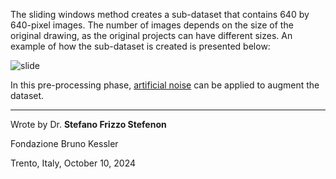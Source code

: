 
The sliding windows method creates a sub-dataset that contains 640 by 640-pixel images.
The number of images depends on the size of the original drawing, as the original projects can have different sizes.
An example of how the sub-dataset is created is presented below:

![slide](https://github.com/user-attachments/assets/d41d8241-f98a-4ee9-9bb5-aa3b2f9bc2dd)

In this pre-processing phase, [artificial noise](https://github.com/SFStefenon/Digital_ED/tree/main/Sliding%20Window/Artificial%20Noise) can be applied to augment the dataset.

---

Wrote by Dr. **Stefano Frizzo Stefenon**

Fondazione Bruno Kessler

Trento, Italy, October 10, 2024

